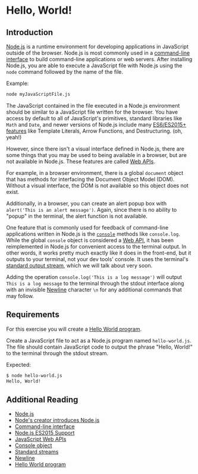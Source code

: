 # Hello, World!

## Introduction

[Node.js](https://nodejs.org/) is a runtime environment for developing
applications in JavaScript outside of the browser. Node.js is most commonly used
in a
[command-line interface](https://en.wikipedia.org/wiki/Command-line_interface)
to build command-line applications or web servers. After installing Node.js, you
are able to execute a JavaScript file with Node.js using the `node` command
followed by the name of the file.

Example:

```bash
node myJavaScriptFile.js
```

The JavaScript contained in the file executed in a Node.js environment should be
similar to a JavaScript file written for the browser. You have access by default
to all of JavaScript's primitives, standard libraries like `Math` and `Date`,
and newer versions of Node.js include many
[ES6/ES2015+ features](http://node.green/) like Template Literals, Arrow
Functions, and Destructuring. (oh, yeah!)

However, since there isn't a visual interface defined in Node.js, there are some
things that you may be used to being available in a browser, but are not
available in Node.js. These features are called
[Web APIs](https://developer.mozilla.org/en-US/docs/Web/Reference/API).

For example, in a browser environment, there is a global `document` object that
has methods for interfacing the Document Object Model (DOM). Without a visual
interface, the DOM is not available so this object does not exist.

Additionally, in a browser, you can create an alert popup box with
`alert('This is an alert message')`. Again, since there is no ability to "popup"
in the terminal, the alert function is not available.

One feature that is commonly used for feedback of command-line applications
written in Node.js is the
[`console`](https://developer.mozilla.org/en-US/docs/Web/API/Console) methods
like `console.log`. While the global `console` object is considered a
[Web API](https://developer.mozilla.org/en-US/docs/Web/Reference/API), it has
been reimplemented in Node.js for convenient access to the terminal output. In other words,
it works pretty much exactly like it does in the front-end, but it outputs to your terminal, 
not your dev tools' console. It uses the terminal's [standard output stream](https://en.wikipedia.org/wiki/Standard_streams), which we will talk about very soon.

Adding the operation `console.log('This is a log message')` will output
`This is a log message` to the terminal through the stdout interface along with
an invisible [Newline](https://en.wikipedia.org/wiki/Newline) character `\n`
for any additional commands that may follow.


## Requirements

For this exercise you will create a
[Hello World program](https://en.wikipedia.org/wiki/%22Hello,_World!%22_program).

Create a JavaScript file to act as a Node.js program named `hello-world.js`. The file
should contain JavaScript code to output the phrase "Hello, World!" to the
terminal through the stdout stream.

Expected:

```bash
$ node hello-world.js
Hello, World!
```

## Additional Reading

-   [Node.js](https://nodejs.org/)
-   [Node's creator introduces Node.js](https://www.youtube.com/watch?v=jo_B4LTHi3I&t=858s)
-   [Command-line interface](https://en.wikipedia.org/wiki/Command-line_interface)
-   [Node.js ES2015 Support](http://node.green/)
-   [JavaScript Web APIs](https://developer.mozilla.org/en-US/docs/Web/Reference/API)
-   [Console object](https://developer.mozilla.org/en-US/docs/Web/API/Console)
-   [Standard streams](https://en.wikipedia.org/wiki/Standard_streams)
-   [Newline](https://en.wikipedia.org/wiki/Newline)
-   [Hello World program](https://en.wikipedia.org/wiki/%22Hello,_World!%22_program)
